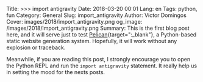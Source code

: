 Title: >>> import antigravity
Date: 2018-03-20 00:01
Lang: en
Tags: python, fun
Category: General
Slug: import_antigravity
Author: Victor Domingos
Cover: images/2018/import_antigravity.png
og_image: /images/2018/import_antigravity.png
Summary: This is the first blog post here, and it will serve just to test [Pelican](https://blog.getpelican.com){target=":_blank"}, a Python-based static website generation system. Hopefully, it will work without any explosion or traceback.

Meanwhile, if you are reading this post, I strongly encourage you to open the Python REPL and run the `import antigravity` statement. It really help us in setting the mood for the nexts posts.
